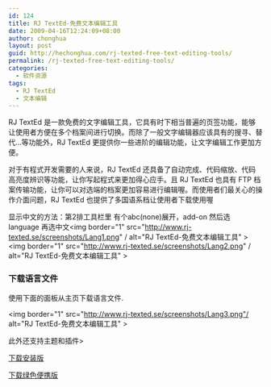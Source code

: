```yaml
---
id: 124
title: RJ TextEd-免费文本编辑工具
date: 2009-04-16T12:24:09+08:00
author: chonghua
layout: post
guid: http://hechonghua.com/rj-texted-free-text-editing-tools/
permalink: /rj-texted-free-text-editing-tools/
categories:
  - 软件资源
tags:
  - RJ TextEd
  - 文本编辑
---
```

RJ TextEd 是一款免费的文字编辑工具，它具有时下相当普遍的页签功能，能够让使用者方便在多个档案间进行切换。而除了一般文字编辑器应该具有的搜寻、替代...等功能外，RJ TextEd 更提供你一些进阶的编辑功能，让文字编辑工作更加方便。

<!--more-->

对于有程式开发需要的人来说，RJ TextEd 还具备了自动完成、代码缩放、代码高亮度辨识等功能，让你写起程式来更加得心应手。且 RJ TextEd 也具有 FTP 档案传输功能，让你可以对选端的档案更加容易进行编辑喔。而使用者们最关心的操作介面问题，RJ TextEd 也提供了多国语系档让使用者下载使用喔

显示中文的方法：第2排工具栏里 有个abc(none)展开，add-on 然后选 language 再选中文<img border="1" src="http://www.rj-texted.se/screenshots/Lang1.png" / alt="RJ TextEd-免费文本编辑工具" > <img border="1" src="http://www.rj-texted.se/screenshots/Lang2.png" / alt="RJ TextEd-免费文本编辑工具" > 

### 下载语言文件

使用下面的面板从主页下载语言文件.

<img border="1" src="http://www.rj-texted.se/screenshots/Lang3.png"/ alt="RJ TextEd-免费文本编辑工具" ></p> 

此外还支持主题和插件>

<a href="http://www.rj-texted.se/downloads/RJ_TextEd.zip" target="_blank">下载安装版</a>

<a href="http://www.rj-texted.se/downloads/RJ_TextEd_NoInstall.zip" target="_blank">下载绿色便携版</a>